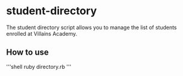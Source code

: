 # student-directory #

The student directory script allows you to manage the list of students enrolled at Villains Academy. 

## How to use ## 

'''shell
ruby directory.rb
'''
